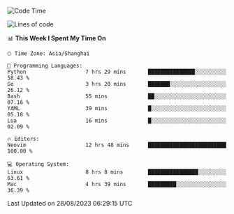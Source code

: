 <!--START_SECTION:waka-->
![Code Time](http://img.shields.io/badge/Code%20Time-1%2C538%20hrs%2025%20mins-blue)

![Lines of code](https://img.shields.io/badge/From%20Hello%20World%20I%27ve%20Written-286.3%20thousand%20lines%20of%20code-blue)

📊 **This Week I Spent My Time On** 

```text
🕑︎ Time Zone: Asia/Shanghai

💬 Programming Languages: 
Python                   7 hrs 29 mins       ███████████████░░░░░░░░░░   58.43 % 
Go                       3 hrs 20 mins       ███████░░░░░░░░░░░░░░░░░░   26.12 % 
Bash                     55 mins             ██░░░░░░░░░░░░░░░░░░░░░░░   07.16 % 
YAML                     39 mins             █░░░░░░░░░░░░░░░░░░░░░░░░   05.18 % 
Lua                      16 mins             █░░░░░░░░░░░░░░░░░░░░░░░░   02.09 % 

🔥 Editors: 
Neovim                   12 hrs 48 mins      █████████████████████████   100.00 % 

💻 Operating System: 
Linux                    8 hrs 8 mins        ████████████████░░░░░░░░░   63.61 % 
Mac                      4 hrs 39 mins       █████████░░░░░░░░░░░░░░░░   36.39 % 
```


 Last Updated on 28/08/2023 06:29:15 UTC
<!--END_SECTION:waka-->
